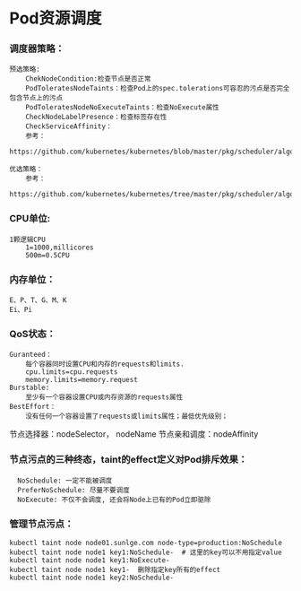 # Pod资源调度


### 调度器策略： 
	预选策略:
		ChekNodeCondition:检查节点是否正常
		PodToleratesNodeTaints：检查Pod上的spec.tolerations可容忍的污点是否完全包含节点上的污点
		PodToleratesNodeNoExecuteTaints：检查NoExecute属性
		CheckNodeLabelPresence：检查标签存在性
		CheckServiceAffinity：
		参考：
			https://github.com/kubernetes/kubernetes/blob/master/pkg/scheduler/algorithm/predicates/predicates.go
		
	优选策略：
		参考：
			https://github.com/kubernetes/kubernetes/tree/master/pkg/scheduler/algorithm/priorities


### CPU单位:
	1颗逻辑CPU
		1=1000,millicores
		500m=0.5CPU
### 内存单位：
	E、P、T、G、M、K
	Ei、Pi


### QoS状态：
	Guranteed：
		每个容器同时设置CPU和内存的requests和limits.
		cpu.limits=cpu.requests
		memory.limits=memory.request
	Burstable:
		至少有一个容器设置CPU或内存资源的requests属性
	BestEffort：
		没有任何一个容器设置了requests或limits属性；最低优先级别；

节点选择器：nodeSelector， nodeName
节点亲和调度：nodeAffinity

### 节点污点的三种终态，taint的effect定义对Pod排斥效果：
      NoSchedule: 一定不能被调度
      PreferNoSchedule: 尽量不要调度
      NoExecute: 不仅不会调度, 还会将Node上已有的Pod立即驱除
	
### 管理节点污点：
	kubectl taint node node01.sunlge.com node-type=production:NoSchedule
	kubectl taint node node1 key1:NoSchedule-  # 这里的key可以不用指定value
	kubectl taint node node1 key1:NoExecute-
	kubectl taint node node1 key1-  删除指定key所有的effect
	kubectl taint node node1 key2:NoSchedule-

